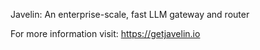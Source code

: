 Javelin: An enterprise-scale, fast LLM gateway and router

For more information visit: https://getjavelin.io



